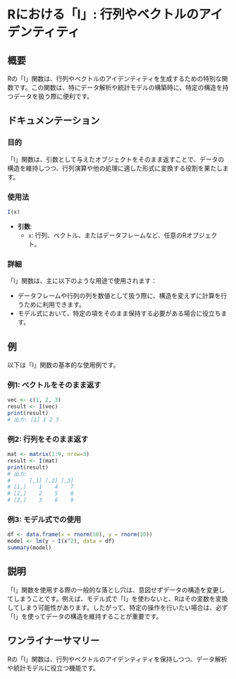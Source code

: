 <!--
Meta Description: # Rにおける「I」: 行列やベクトルのアイデンティティ ## 概要 Rの「I」関数は、行列やベクトルのアイデンティティを生成するための特別な関数です。この関数は、特にデータ解析や統計モデルの構築時に、特定の構造を持つデータを扱う際に便利です。 ## ドキュメンテーション ### 目的 「I」関数は...
Meta Keywords: 関数は, result, vec, print, mat
-->

# Rにおける「I」: 行列やベクトルのアイデンティティ

## 概要
Rの「I」関数は、行列やベクトルのアイデンティティを生成するための特別な関数です。この関数は、特にデータ解析や統計モデルの構築時に、特定の構造を持つデータを扱う際に便利です。

## ドキュメンテーション
### 目的
「I」関数は、引数として与えたオブジェクトをそのまま返すことで、データの構造を維持しつつ、行列演算や他の処理に適した形式に変換する役割を果たします。

### 使用法
```R
I(x)
```
- **引数**:
  - `x`: 行列、ベクトル、またはデータフレームなど、任意のRオブジェクト。

### 詳細
「I」関数は、主に以下のような用途で使用されます：
- データフレームや行列の列を数値として扱う際に、構造を変えずに計算を行うために利用できます。
- モデル式において、特定の項をそのまま保持する必要がある場合に役立ちます。

## 例
以下は「I」関数の基本的な使用例です。

### 例1: ベクトルをそのまま返す
```R
vec <- c(1, 2, 3)
result <- I(vec)
print(result)
# 出力: [1] 1 2 3
```

### 例2: 行列をそのまま返す
```R
mat <- matrix(1:9, nrow=3)
result <- I(mat)
print(result)
# 出力: 
#      [,1] [,2] [,3]
# [1,]    1    4    7
# [2,]    2    5    8
# [3,]    3    6    9
```

### 例3: モデル式での使用
```R
df <- data.frame(x = rnorm(10), y = rnorm(10))
model <- lm(y ~ I(x^2), data = df)
summary(model)
```

## 説明
「I」関数を使用する際の一般的な落とし穴は、意図せずデータの構造を変更してしまうことです。例えば、モデル式で「I」を使わないと、Rはその変数を変換してしまう可能性があります。したがって、特定の操作を行いたい場合は、必ず「I」を使ってデータの構造を維持することが重要です。

## ワンライナーサマリー
Rの「I」関数は、行列やベクトルのアイデンティティを保持しつつ、データ解析や統計モデルに役立つ機能です。